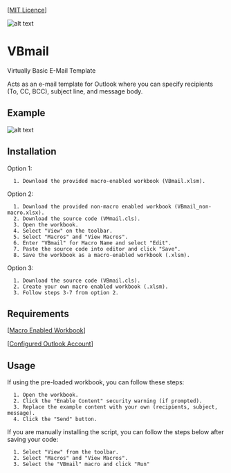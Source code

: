 [[MIT Licence](https://en.wikipedia.org/wiki/MIT_License)]


![alt text](https://raw.githubusercontent.com/sorzkode/VBmail/master/assets/vbe.png)

# VBmail

Virtually Basic E-Mail Template

Acts as an e-mail template for Outlook where you can specify recipients (To, CC, BCC), subject line, and message body.  

## Example

![alt text](https://raw.githubusercontent.com/sorzkode/VBmail/master/assets/example.png)

## Installation

Option 1:
```
  1. Download the provided macro-enabled workbook (VBmail.xlsm).
```
Option 2:
```
  1. Download the provided non-macro enabled workbook (VBmail_non-macro.xlsx).
  2. Download the source code (VMmail.cls).
  3. Open the workbook.
  4. Select "View" on the toolbar.
  5. Select "Macros" and "View Macros".
  6. Enter "VBmail" for Macro Name and select "Edit".
  7. Paste the source code into editor and click "Save".
  8. Save the workbook as a macro-enabled workbook (.xlsm).
```
Option 3:
```
  1. Download the source code (VBmail.cls).
  2. Create your own macro enabled workbook (.xlsm).
  3. Follow steps 3-7 from option 2. 
```

## Requirements

  [[Macro Enabled Workbook](https://support.microsoft.com/en-us/office/enable-or-disable-macros-in-microsoft-365-files-12b036fd-d140-4e74-b45e-16fed1a7e5c6)]

  [[Configured Outlook Account](https://support.microsoft.com/en-us/office/add-an-email-account-to-outlook-6e27792a-9267-4aa4-8bb6-c84ef146101b)] 


## Usage

If using the pre-loaded workbook, you can follow these steps:
```
  1. Open the workbook.
  2. Click the "Enable Content" security warning (if prompted).
  3. Replace the example content with your own (recipients, subject, message).
  4. Click the "Send" button. 
```

If you are manually installing the script, you can follow the steps below after saving your code:
```            
  1. Select "View" from the toolbar.
  2. Select "Macros" and "View Macros".
  3. Select the "VBmail" macro and click "Run"
```
